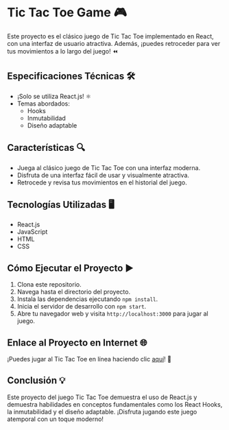 # Tic Tac Toe Game 🎮

Este proyecto es el clásico juego de Tic Tac Toe implementado en React, con una interfaz de usuario atractiva. Además, ¡puedes retroceder para ver tus movimientos a lo largo del juego! ⏪

## Especificaciones Técnicas 🛠️

- ¡Solo se utiliza React.js! ⚛️
- Temas abordados:
  - Hooks
  - Inmutabilidad
  - Diseño adaptable

## Características 🔍

- Juega al clásico juego de Tic Tac Toe con una interfaz moderna.
- Disfruta de una interfaz fácil de usar y visualmente atractiva.
- Retrocede y revisa tus movimientos en el historial del juego.

## Tecnologías Utilizadas 🖥️

- React.js
- JavaScript
- HTML
- CSS

## Cómo Ejecutar el Proyecto ▶️

1. Clona este repositorio.
2. Navega hasta el directorio del proyecto.
3. Instala las dependencias ejecutando `npm install`.
4. Inicia el servidor de desarrollo con `npm start`.
5. Abre tu navegador web y visita `http://localhost:3000` para jugar al juego.

## Enlace al Proyecto en Internet 🌐

¡Puedes jugar al Tic Tac Toe en línea haciendo clic [aquí](https://danielwuachin.github.io/tic-tac-toe/)! 🌟

## Conclusión 💡

Este proyecto del juego Tic Tac Toe demuestra el uso de React.js y demuestra habilidades en conceptos fundamentales como los React Hooks, la inmutabilidad y el diseño adaptable. ¡Disfruta jugando este juego atemporal con un toque moderno!


